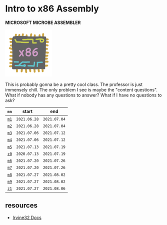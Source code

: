# Intro to x86 Assembly

**MICROSOFT MICROBE ASSEMBLER**

<img src="res/icon.png" width="150px"/>

This is probably gonna be a pretty cool class. The professor is just immensely
chill. The only problem I see is maybe the "content questions". What if nobody
has any questions to answer? What if I have no questions to ask?

`mn`      |start       |end
----------|:----------:|:----------:
[`m1`](m1)|`2021.06.28`|`2021.07.04`
[`m2`](m2)|`2021.06.28`|`2021.07.04`
[`m3`](m3)|`2021.07.06`|`2021.07.12`
[`m4`](m4)|`2021.07.06`|`2021.07.12`
[`m5`](m5)|`2021.07.13`|`2021.07.19`
[`z0`](z0)|`2020.07.13`|`2021.07.19`
[`m6`](m6)|`2021.07.20`|`2021.07.26`
[`m7`](m7)|`2021.07.20`|`2021.07.26`
[`m8`](m8)|`2021.07.27`|`2021.08.02`
[`m9`](m9)|`2021.07.27`|`2021.08.02`
[`z1`](z1)|`2021.07.27`|`2021.08.06`

## resources

- [Irvine32 Docs](http://csc.csudh.edu/mmccullough/asm/help/)
